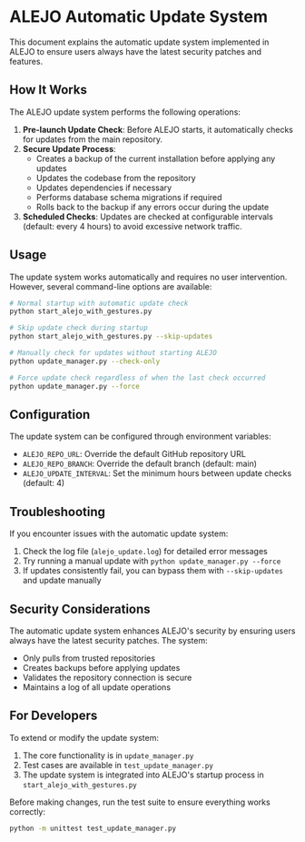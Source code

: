 # ALEJO Automatic Update System

This document explains the automatic update system implemented in ALEJO to ensure users always have the latest security patches and features.

## How It Works

The ALEJO update system performs the following operations:

1. **Pre-launch Update Check**: Before ALEJO starts, it automatically checks for updates from the main repository.
2. **Secure Update Process**:
   - Creates a backup of the current installation before applying any updates
   - Updates the codebase from the repository
   - Updates dependencies if necessary
   - Performs database schema migrations if required
   - Rolls back to the backup if any errors occur during the update
3. **Scheduled Checks**: Updates are checked at configurable intervals (default: every 4 hours) to avoid excessive network traffic.

## Usage

The update system works automatically and requires no user intervention. However, several command-line options are available:

```bash
# Normal startup with automatic update check
python start_alejo_with_gestures.py

# Skip update check during startup
python start_alejo_with_gestures.py --skip-updates

# Manually check for updates without starting ALEJO
python update_manager.py --check-only

# Force update check regardless of when the last check occurred
python update_manager.py --force
```

## Configuration

The update system can be configured through environment variables:

- `ALEJO_REPO_URL`: Override the default GitHub repository URL
- `ALEJO_REPO_BRANCH`: Override the default branch (default: main)
- `ALEJO_UPDATE_INTERVAL`: Set the minimum hours between update checks (default: 4)

## Troubleshooting

If you encounter issues with the automatic update system:

1. Check the log file (`alejo_update.log`) for detailed error messages
2. Try running a manual update with `python update_manager.py --force`
3. If updates consistently fail, you can bypass them with `--skip-updates` and update manually

## Security Considerations

The automatic update system enhances ALEJO's security by ensuring users always have the latest security patches. The system:

- Only pulls from trusted repositories
- Creates backups before applying updates
- Validates the repository connection is secure
- Maintains a log of all update operations

## For Developers

To extend or modify the update system:

1. The core functionality is in `update_manager.py`
2. Test cases are available in `test_update_manager.py`
3. The update system is integrated into ALEJO's startup process in `start_alejo_with_gestures.py`

Before making changes, run the test suite to ensure everything works correctly:

```bash
python -m unittest test_update_manager.py
```
